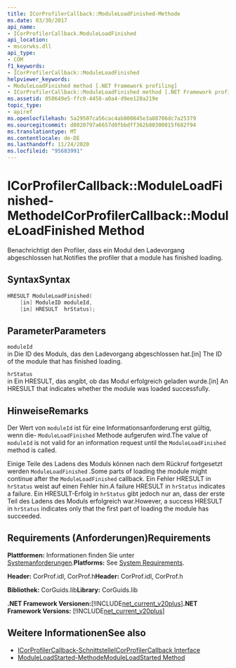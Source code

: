 ```yaml
---
title: ICorProfilerCallback::ModuleLoadFinished-Methode
ms.date: 03/30/2017
api_name:
- ICorProfilerCallback.ModuleLoadFinished
api_location:
- mscorwks.dll
api_type:
- COM
f1_keywords:
- ICorProfilerCallback::ModuleLoadFinished
helpviewer_keywords:
- ModuleLoadFinished method [.NET Framework profiling]
- ICorProfilerCallback::ModuleLoadFinished method [.NET Framework profiling]
ms.assetid: 050649e5-ffc0-4458-a0a4-d9ee128a219e
topic_type:
- apiref
ms.openlocfilehash: 5a29507ca56cac4ab800845e3a88706dc7a25379
ms.sourcegitcommit: d8020797a6657d0fbbdff362b80300815f682f94
ms.translationtype: MT
ms.contentlocale: de-DE
ms.lasthandoff: 11/24/2020
ms.locfileid: "95683991"
---
```

# <a name="icorprofilercallbackmoduleloadfinished-method"></a><span data-ttu-id="908a2-102">ICorProfilerCallback::ModuleLoadFinished-Methode</span><span class="sxs-lookup"><span data-stu-id="908a2-102">ICorProfilerCallback::ModuleLoadFinished Method</span></span>

<span data-ttu-id="908a2-103">Benachrichtigt den Profiler, dass ein Modul den Ladevorgang abgeschlossen hat.</span><span class="sxs-lookup"><span data-stu-id="908a2-103">Notifies the profiler that a module has finished loading.</span></span>  
  
## <a name="syntax"></a><span data-ttu-id="908a2-104">Syntax</span><span class="sxs-lookup"><span data-stu-id="908a2-104">Syntax</span></span>  
  
```cpp  
HRESULT ModuleLoadFinished(  
    [in] ModuleID moduleId,  
    [in] HRESULT  hrStatus);  
```  
  
## <a name="parameters"></a><span data-ttu-id="908a2-105">Parameter</span><span class="sxs-lookup"><span data-stu-id="908a2-105">Parameters</span></span>  

 `moduleId`  
 <span data-ttu-id="908a2-106">in Die ID des Moduls, das den Ladevorgang abgeschlossen hat.</span><span class="sxs-lookup"><span data-stu-id="908a2-106">[in] The ID of the module that has finished loading.</span></span>  
  
 `hrStatus`  
 <span data-ttu-id="908a2-107">in Ein HRESULT, das angibt, ob das Modul erfolgreich geladen wurde.</span><span class="sxs-lookup"><span data-stu-id="908a2-107">[in] An HRESULT that indicates whether the module was loaded successfully.</span></span>  
  
## <a name="remarks"></a><span data-ttu-id="908a2-108">Hinweise</span><span class="sxs-lookup"><span data-stu-id="908a2-108">Remarks</span></span>  

 <span data-ttu-id="908a2-109">Der Wert von `moduleId` ist für eine Informationsanforderung erst gültig, wenn die- `ModuleLoadFinished` Methode aufgerufen wird.</span><span class="sxs-lookup"><span data-stu-id="908a2-109">The value of `moduleId` is not valid for an information request until the `ModuleLoadFinished` method is called.</span></span>  
  
 <span data-ttu-id="908a2-110">Einige Teile des Ladens des Moduls können nach dem Rückruf fortgesetzt werden `ModuleLoadFinished` .</span><span class="sxs-lookup"><span data-stu-id="908a2-110">Some parts of loading the module might continue after the `ModuleLoadFinished` callback.</span></span> <span data-ttu-id="908a2-111">Ein Fehler HRESULT in `hrStatus` weist auf einen Fehler hin.</span><span class="sxs-lookup"><span data-stu-id="908a2-111">A failure HRESULT in `hrStatus` indicates a failure.</span></span> <span data-ttu-id="908a2-112">Ein HRESULT-Erfolg in `hrStatus` gibt jedoch nur an, dass der erste Teil des Ladens des Moduls erfolgreich war.</span><span class="sxs-lookup"><span data-stu-id="908a2-112">However, a success HRESULT in `hrStatus` indicates only that the first part of loading the module has succeeded.</span></span>  
  
## <a name="requirements"></a><span data-ttu-id="908a2-113">Requirements (Anforderungen)</span><span class="sxs-lookup"><span data-stu-id="908a2-113">Requirements</span></span>  

 <span data-ttu-id="908a2-114">**Plattformen:** Informationen finden Sie unter [Systemanforderungen](../../get-started/system-requirements.md).</span><span class="sxs-lookup"><span data-stu-id="908a2-114">**Platforms:** See [System Requirements](../../get-started/system-requirements.md).</span></span>  
  
 <span data-ttu-id="908a2-115">**Header:** CorProf.idl, CorProf.h</span><span class="sxs-lookup"><span data-stu-id="908a2-115">**Header:** CorProf.idl, CorProf.h</span></span>  
  
 <span data-ttu-id="908a2-116">**Bibliothek:** CorGuids.lib</span><span class="sxs-lookup"><span data-stu-id="908a2-116">**Library:** CorGuids.lib</span></span>  
  
 <span data-ttu-id="908a2-117">**.NET Framework Versionen:**[!INCLUDE[net_current_v20plus](../../../../includes/net-current-v20plus-md.md)]</span><span class="sxs-lookup"><span data-stu-id="908a2-117">**.NET Framework Versions:** [!INCLUDE[net_current_v20plus](../../../../includes/net-current-v20plus-md.md)]</span></span>  
  
## <a name="see-also"></a><span data-ttu-id="908a2-118">Weitere Informationen</span><span class="sxs-lookup"><span data-stu-id="908a2-118">See also</span></span>

- [<span data-ttu-id="908a2-119">ICorProfilerCallback-Schnittstelle</span><span class="sxs-lookup"><span data-stu-id="908a2-119">ICorProfilerCallback Interface</span></span>](icorprofilercallback-interface.md)
- [<span data-ttu-id="908a2-120">ModuleLoadStarted-Methode</span><span class="sxs-lookup"><span data-stu-id="908a2-120">ModuleLoadStarted Method</span></span>](icorprofilercallback-moduleloadstarted-method.md)

